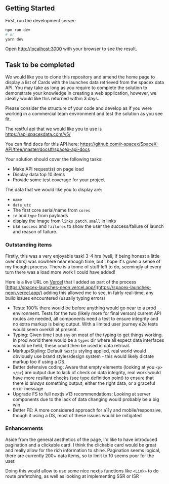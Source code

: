 ## Getting Started

First, run the development server:

```bash
npm run dev
# or
yarn dev
```

Open [http://localhost:3000](http://localhost:3000) with your browser to see the result.

## Task to be completed
We would like you to clone this repository and amend the home page to display a list of Cards with the launches data retrieved from the spacex data API. You may take as long as you require to complete the solution to demonstrate your knowledge in creating a web application, however, we ideally would like this returned within 3 days.

Please consider the structure of your code and develop as if you were working in a commercial team environment and test the solution as you see fit.

The restful api that we would like you to use is https://api.spacexdata.com/v5/

You can find docs for this API here: https://github.com/r-spacex/SpaceX-API/tree/master/docs#rspacex-api-docs

Your solution should cover the following tasks:
- Make API request(s) on page load
- Display data top 10 items
- Provide some test coverage for your project

The data that we would like you to display are:
- `name`
- `date_utc`
- The first core serial/name from `cores`
- `id` and `type` from payloads
- display the image from `links.patch.small` in links
- use `success` and `failures` to show the user the success/failure of launch and reason of failure.

### Outstanding items

Firstly, this was a very enjoyable task! 3-4 hrs (well, if being honest a little over 4hrs) was nowhere near enough time, but I hope it's given a sense of my thought process. There is a tonne of stuff left to do, seemingly at every turn there was a load more work I could have added!

Here is a live URL on [Vercel](vercel.com) that I added as part of the process [https://spacex-launches-neon.vercel.app/](https://spacex-launches-neon.vercel.app/) adding this allowed me to see, in fairly real-time, any build issues encountered (usually typing errors)

- Tests: 100% there would be before anything would go near to a prod environment. Tests for the two (likely more for final verson) current API routes are needed, all components need a test to ensure integrity and no extra markup is being output. With a limited user journey e2e tests would seem overkill at present.
- Typing: Given time I put `any` on most of the typing to get things working. In prod world there would be a `types` dir where all expect data interfaces would be held, these could then be used in data retrival.
- Markup/Styling: Default `nextjs` styling applied, real world would obviously use brand styles/design system - this would likely dictate markup too if using a DS.
- Better defensive coding: Aware that empty elements (looking at you `<p></p>`) are output due to lack of check on data integrity, real work would have more resiliant checks (see type definition point) to ensure that there is _always_ something output, either the right data, or a graceful error message
- Upgrade FS to full nextjs v13 recommendations: Looking at server components due to the lack of data changing would probably be a big win
- Better FE: A more considered approach for a11y and mobile/responsive, though it using a DS, most of these issues would be mitigated

### Enhancements

Aside from the general aesthetics of the page, I'd like to have introduced pagination and a clickable card. I think the clickable card would be great and really allow for the rich information to shine. Pagination seems logical, there are currently 200+ data items, so to limit to 10 seems poor for the user.

Doing this would allow to use some nice nextjs functions like `<Link>` to do route prefetching, as well as looking at implementing SSR or ISR
